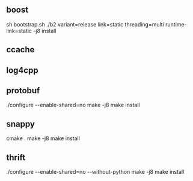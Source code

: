 ## boost
sh bootstrap.sh
./b2 variant=release link=static threading=multi runtime-link=static -j8 install


## ccache


## log4cpp


## protobuf
./configure --enable-shared=no
make -j8
make install

## snappy
cmake .
make -j8
make install

## thrift
./configure --enable-shared=no --without-python
make -j8
make install
